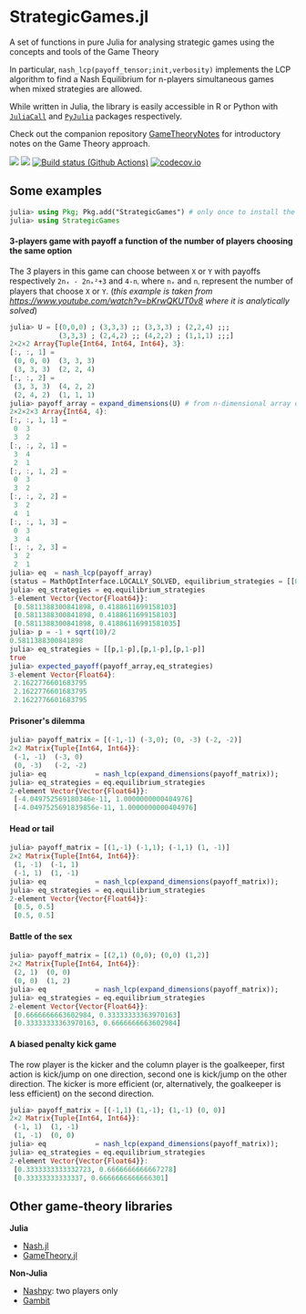 # StrategicGames.jl
A set of functions in pure Julia for analysing strategic games using the concepts and tools of the Game Theory

In particular, `nash_lcp(payoff_tensor;init,verbosity)` implements the LCP algorithm to find a Nash Equilibrium for n-players simultaneous games when mixed strategies are allowed.

While written in Julia, the library is easily accessible in R or Python with [`JuliaCall`](https://github.com/Non-Contradiction/JuliaCall) and [`PyJulia`](https://github.com/JuliaPy/pyjulia) packages respectively.

Check out the companion repository [GameTheoryNotes](https://github.com/sylvaticus/GameTheoryNotes) for introductory notes on the Game Theory approach.


[![](https://img.shields.io/badge/docs-stable-blue.svg)](https://sylvaticus.github.io/StrategicGames.jl/stable)
[![](https://img.shields.io/badge/docs-dev-blue.svg)](https://sylvaticus.github.io/StrategicGames.jl/dev)
[![Build status (Github Actions)](https://github.com/sylvaticus/StrategicGames.jl/workflows/CI/badge.svg)](https://github.com/sylvaticus/StrategicGames.jl/actions)
[![codecov.io](http://codecov.io/github/sylvaticus/StrategicGames.jl/coverage.svg?branch=main)](http://codecov.io/github/sylvaticus/StrategicGames.jl?branch=main)


## Some examples

```julia
julia> using Pkg; Pkg.add("StrategicGames") # only once to install the library
julia> using StrategicGames
```

#### 3-players game with payoff a function of the number of players choosing the same option

The 3 players in this game can choose between `X` or `Y` with payoffs respectively `2nₓ - 2nₓ²+3` and `4-nᵧ` where `nₓ` and `nᵧ` represent the number of players that choose `X` or `Y`.
(_this example is taken from https://www.youtube.com/watch?v=bKrwQKUT0v8 where it is analytically solved_)
```julia
julia> U = [(0,0,0) ; (3,3,3) ;; (3,3,3) ; (2,2,4) ;;;
            (3,3,3) ; (2,4,2) ;; (4,2,2) ; (1,1,1) ;;;]
2×2×2 Array{Tuple{Int64, Int64, Int64}, 3}:
[:, :, 1] =
 (0, 0, 0)  (3, 3, 3)
 (3, 3, 3)  (2, 2, 4)
[:, :, 2] =
 (3, 3, 3)  (4, 2, 2)
 (2, 4, 2)  (1, 1, 1)
julia> payoff_array = expand_dimensions(U) # from n-dimensional array of tuples to n+1 arrays of scalars
2×2×2×3 Array{Int64, 4}:
[:, :, 1, 1] =
 0  3
 3  2
[:, :, 2, 1] =
 3  4
 2  1
[:, :, 1, 2] =
 0  3
 3  2
[:, :, 2, 2] =
 3  2
 4  1
[:, :, 1, 3] =
 0  3
 3  4
[:, :, 2, 3] =
 3  2
 2  1
julia> eq  = nash_lcp(payoff_array)
(status = MathOptInterface.LOCALLY_SOLVED, equilibrium_strategies = [[0.5811388300841898, 0.4188611699158103], [0.5811388300841898, 0.4188611699158103], [0.5811388300841898, 0.41886116991581035]], expected_payoffs = [2.16227766016838, 2.16227766016838, 2.16227766016838])
julia> eq_strategies = eq.equilibrium_strategies
3-element Vector{Vector{Float64}}:
 [0.5811388300841898, 0.4188611699158103]
 [0.5811388300841898, 0.4188611699158103]
 [0.5811388300841898, 0.41886116991581035]
julia> p = -1 + sqrt(10)/2
0.5811388300841898
julia> eq_strategies ≈ [[p,1-p],[p,1-p],[p,1-p]]
true
julia> expected_payoff(payoff_array,eq_strategies)
3-element Vector{Float64}:
 2.1622776601683795
 2.1622776601683795
 2.1622776601683795
```

#### Prisoner's dilemma
```julia
julia> payoff_matrix = [(-1,-1) (-3,0); (0, -3) (-2, -2)]
2×2 Matrix{Tuple{Int64, Int64}}:
 (-1, -1)  (-3, 0)
 (0, -3)   (-2, -2)
julia> eq            = nash_lcp(expand_dimensions(payoff_matrix));
julia> eq_strategies = eq.equilibrium_strategies
2-element Vector{Vector{Float64}}:
 [-4.049752569180346e-11, 1.0000000000404976]
 [-4.0497525691839856e-11, 1.0000000000404976]
```

#### Head or tail
```julia
julia> payoff_matrix = [(1,-1) (-1,1); (-1,1) (1, -1)]
2×2 Matrix{Tuple{Int64, Int64}}:
 (1, -1)  (-1, 1)
 (-1, 1)  (1, -1)
julia> eq            = nash_lcp(expand_dimensions(payoff_matrix));
julia> eq_strategies = eq.equilibrium_strategies
2-element Vector{Vector{Float64}}:
 [0.5, 0.5]
 [0.5, 0.5]
```

#### Battle of the sex
```julia
julia> payoff_matrix = [(2,1) (0,0); (0,0) (1,2)]
2×2 Matrix{Tuple{Int64, Int64}}:
 (2, 1)  (0, 0)
 (0, 0)  (1, 2)
julia> eq            = nash_lcp(expand_dimensions(payoff_matrix));
julia> eq_strategies = eq.equilibrium_strategies 
2-element Vector{Vector{Float64}}:
 [0.6666666663602984, 0.33333333363970163]
 [0.33333333363970163, 0.6666666663602984]
```

#### A biased penalty kick game
The row player is the kicker and the column player is the goalkeeper, first action is kick/jump on one direction, second one is kick/jump on the other direction.
The kicker is more efficient (or, alternatively, the goalkeeper is less efficient) on the second direction.

```julia
julia> payoff_matrix = [(-1,1) (1,-1); (1,-1) (0, 0)]
2×2 Matrix{Tuple{Int64, Int64}}:
 (-1, 1)  (1, -1)
 (1, -1)  (0, 0)
julia> eq            = nash_lcp(expand_dimensions(payoff_matrix));
julia> eq_strategies = eq.equilibrium_strategies
2-element Vector{Vector{Float64}}:
 [0.3333333333332723, 0.6666666666667278]
 [0.33333333333337, 0.6666666666666301]
```

 ## Other game-theory libraries

**Julia**
 - [Nash.jl](https://github.com/KrainskiL/Nash.jl)
 - [GameTheory.jl](https://github.com/QuantEcon/GameTheory.jl)

**Non-Julia**
 - [Nashpy](https://github.com/drvinceknight/Nashpy): two players only
 - [Gambit](http://www.gambit-project.org/)
